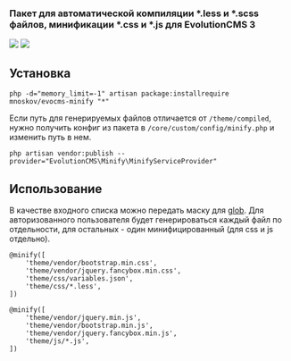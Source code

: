 ### Пакет для автоматической компиляции *.less и *.scss файлов, минификации *.css и *.js для EvolutionCMS 3

<img src="https://img.shields.io/badge/PHP-%3E=7.3-green.svg?php=7.3"> <img src="https://img.shields.io/badge/EVO-%3E%3D3.1.3-green">

## Установка

```
php -d="memory_limit=-1" artisan package:installrequire mnoskov/evocms-minify "*"
```

Если путь для генерируемых файлов отличается от `/theme/compiled`, нужно получить конфиг из пакета в `/core/custom/config/minify.php` и изменить путь в нем.
```
php artisan vendor:publish --provider="EvolutionCMS\Minify\MinifyServiceProvider"
```

## Использование

В качестве входного списка можно передать маску для <a href="https://www.php.net/manual/ru/function.glob.php">glob</a>.
Для авторизованного пользователя будет генерироваться каждый файл по отдельности, для остальных - один минифицированный (для css и js отдельно).

```
@minify([
    'theme/vendor/bootstrap.min.css',
    'theme/vendor/jquery.fancybox.min.css',
    'theme/css/variables.json',
    'theme/css/*.less',
])
```

```
@minify([
    'theme/vendor/jquery.min.js',
    'theme/vendor/bootstrap.min.js',
    'theme/vendor/jquery.fancybox.min.js',
    'theme/js/*.js',
])
```
